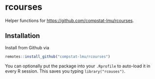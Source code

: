 # rcourses

Helper functions for https://github.com/compstat-lmu/rcourses.

## Installation

Install from Github via

``` r
remotes::install_github("compstat-lmu/rcourses")
```

You can optionally put the package into your `.Rprofile` to auto-load it in every R session.
This saves you typing `library("rcouses")`.
